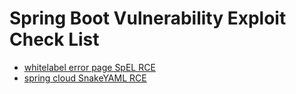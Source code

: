 # Spring Boot Vulnerability Exploit Check List
- [whitelabel error page SpEL RCE](https://github.com/y0lo-0924/java-security/tree/main/springboot/SpringBootVulExploit/repository/springboot-spel-rce)
- [spring cloud SnakeYAML RCE](https://github.com/y0lo-0924/java-security/tree/main/springboot/SpringBootVulExploit/repository/springcloud-snakeyaml-rce)

